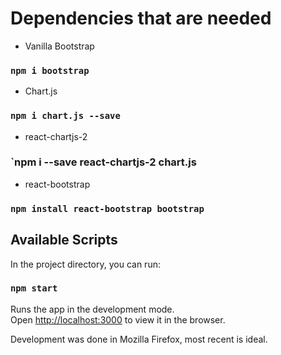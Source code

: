 # Dependencies that are needed

* Vanilla Bootstrap

### `npm i bootstrap`

* Chart.js

### `npm i chart.js --save`

* react-chartjs-2

### `npm i --save react-chartjs-2 chart.js

* react-bootstrap

### `npm install react-bootstrap bootstrap`


## Available Scripts

In the project directory, you can run:

### `npm start`

Runs the app in the development mode.\
Open [http://localhost:3000](http://localhost:3000) to view it in the browser.

Development was done in Mozilla Firefox, most recent is ideal.
